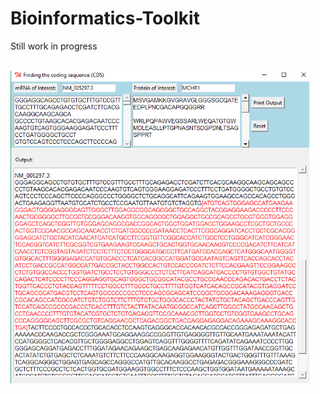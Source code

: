 # Bioinformatics-Toolkit
Still work in progress

<br>
<img height = "500", src = "https://github.com/conan-koh123/Bioinformatics-Toolkit/blob/master/Finding%20the%20coding%20sequence%20(CDS)_v1.png"/>
</br>

